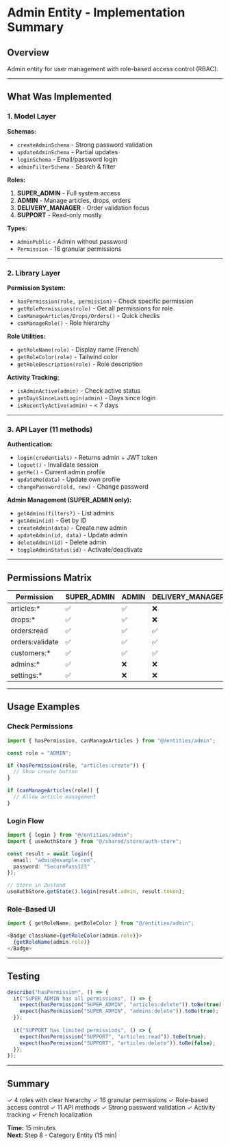 # Admin Entity - Implementation Summary

## Overview
Admin entity for user management with role-based access control (RBAC).

---

## What Was Implemented

### 1. Model Layer

**Schemas:**
- `createAdminSchema` - Strong password validation
- `updateAdminSchema` - Partial updates
- `loginSchema` - Email/password login
- `adminFilterSchema` - Search & filter

**Roles:**
1. **SUPER_ADMIN** - Full system access
2. **ADMIN** - Manage articles, drops, orders
3. **DELIVERY_MANAGER** - Order validation focus
4. **SUPPORT** - Read-only mostly

**Types:**
- `AdminPublic` - Admin without password
- `Permission` - 16 granular permissions

---

### 2. Library Layer

**Permission System:**
- `hasPermission(role, permission)` - Check specific permission
- `getRolePermissions(role)` - Get all permissions for role
- `canManageArticles/Drops/Orders()` - Quick checks
- `canManageRole()` - Role hierarchy

**Role Utilities:**
- `getRoleName(role)` - Display name (French)
- `getRoleColor(role)` - Tailwind color
- `getRoleDescription(role)` - Role description

**Activity Tracking:**
- `isAdminActive(admin)` - Check active status
- `getDaysSinceLastLogin(admin)` - Days since login
- `isRecentlyActive(admin)` - < 7 days

---

### 3. API Layer (11 methods)

**Authentication:**
- `login(credentials)` - Returns admin + JWT token
- `logout()` - Invalidate session
- `getMe()` - Current admin profile
- `updateMe(data)` - Update own profile
- `changePassword(old, new)` - Change password

**Admin Management (SUPER_ADMIN only):**
- `getAdmins(filters?)` - List admins
- `getAdmin(id)` - Get by ID
- `createAdmin(data)` - Create new admin
- `updateAdmin(id, data)` - Update admin
- `deleteAdmin(id)` - Delete admin
- `toggleAdminStatus(id)` - Activate/deactivate

---

## Permissions Matrix

| Permission | SUPER_ADMIN | ADMIN | DELIVERY_MANAGER | SUPPORT |
|-----------|-------------|-------|------------------|---------|
| articles:* | ✅ | ✅ | ❌ | ❌ |
| drops:* | ✅ | ✅ | ❌ | ❌ |
| orders:read | ✅ | ✅ | ✅ | ✅ |
| orders:validate | ✅ | ✅ | ✅ | ❌ |
| customers:* | ✅ | ✅ | ✅ | ✅ |
| admins:* | ✅ | ❌ | ❌ | ❌ |
| settings:* | ✅ | ❌ | ❌ | ❌ |

---

## Usage Examples

### Check Permissions
```typescript
import { hasPermission, canManageArticles } from "@/entities/admin";

const role = "ADMIN";

if (hasPermission(role, "articles:create")) {
  // Show create button
}

if (canManageArticles(role)) {
  // Allow article management
}
```

### Login Flow
```typescript
import { login } from "@/entities/admin";
import { useAuthStore } from "@/shared/store/auth-store";

const result = await login({
  email: "admin@example.com",
  password: "SecurePass123"
});

// Store in Zustand
useAuthStore.getState().login(result.admin, result.token);
```

### Role-Based UI
```typescript
import { getRoleName, getRoleColor } from "@/entities/admin";

<Badge className={getRoleColor(admin.role)}>
  {getRoleName(admin.role)}
</Badge>
```

---

## Testing

```typescript
describe("hasPermission", () => {
  it("SUPER_ADMIN has all permissions", () => {
    expect(hasPermission("SUPER_ADMIN", "articles:delete")).toBe(true);
    expect(hasPermission("SUPER_ADMIN", "admins:delete")).toBe(true);
  });
  
  it("SUPPORT has limited permissions", () => {
    expect(hasPermission("SUPPORT", "articles:read")).toBe(true);
    expect(hasPermission("SUPPORT", "articles:delete")).toBe(false);
  });
});
```

---

## Summary

✓ 4 roles with clear hierarchy
✓ 16 granular permissions
✓ Role-based access control
✓ 11 API methods
✓ Strong password validation
✓ Activity tracking
✓ French localization

**Time:** 15 minutes  
**Next:** Step 8 - Category Entity (15 min)
